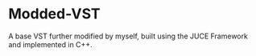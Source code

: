 # Modded-VST
A base VST further modified by myself, built using the JUCE Framework and implemented in C++.
